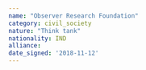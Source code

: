 ```yaml
---
name: "Observer Research Foundation"
category: civil_society
nature: "Think tank"
nationality: IND
alliance: 
date_signed: '2018-11-12'
---
```

    